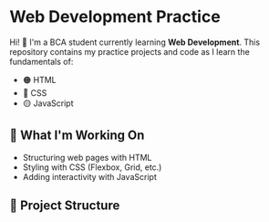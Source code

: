 # Web Development Practice

Hi! 👋 I'm a BCA student currently learning **Web Development**. This repository contains my practice projects and code as I learn the fundamentals of:

- 🟠 HTML
- 🔵 CSS
- 🟡 JavaScript

## 🚀 What I'm Working On

- Structuring web pages with HTML
- Styling with CSS (Flexbox, Grid, etc.)
- Adding interactivity with JavaScript

## 📁 Project Structure

